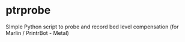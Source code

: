 ptrprobe
========

SImple Python script to probe and record bed level compensation (for Marlin / PrintrBot - Metal)

